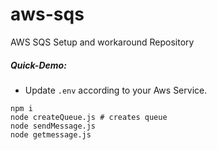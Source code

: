 # aws-sqs
AWS SQS Setup and workaround Repository

##### Quick-Demo:

- Update ```.env``` according to your Aws Service.


```
npm i
node createQueue.js # creates queue
node sendMessage.js
node getmessage.js
```
